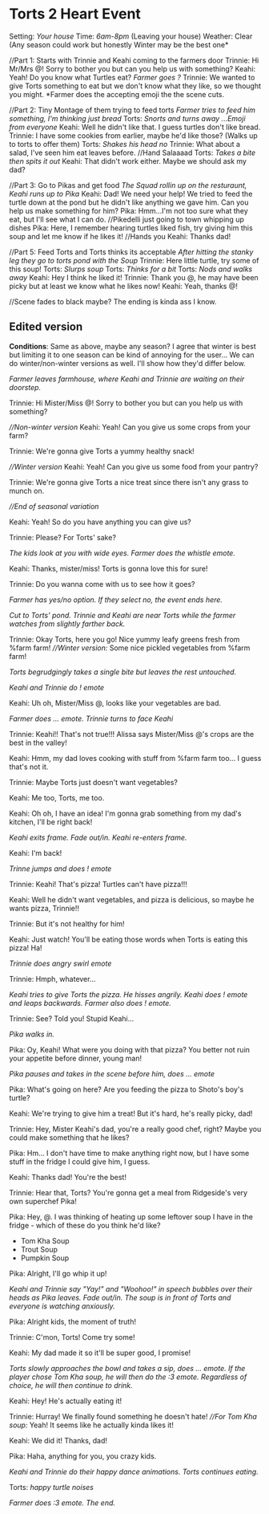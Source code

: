 # Torts 2 Heart Event
Setting: *Your house*
Time: *6am-8pm* (Leaving your house)
Weather: Clear (Any season could work but honestly Winter may be the best one*

//Part 1: Starts with Trinnie and Keahi coming to the farmers door
Trinnie: Hi Mr/Mrs @! Sorry to bother you but can you help us with something?
Keahi: Yeah! Do you know what Turtles eat?
*Farmer goes ?*
Trinnie: We wanted to give Torts something to eat but we don't know what they like, so we thought you might.
*Farmer does the accepting emoji the the scene cuts.

//Part 2: Tiny Montage of them trying to feed torts
*Farmer tries to feed him something, I'm thinking just bread*
Torts: *Snorts and turns away*
*...Emoji from everyone*
Keahi: Well he didn't like that. I guess turtles don't like bread.
Trinnie: I have some cookies from earlier, maybe he'd like those? (Walks up to torts to offer them)
Torts: *Shakes his head no*
Trinnie: What about a salad, I've seen him eat leaves before.
//Hand Salaaaad
Torts: *Takes a bite then spits it out*
Keahi: That didn't work either. Maybe we should ask my dad?

//Part 3: Go to Pikas and get food
*The Squad rollin up on the resturaunt, Keahi runs up to Pika*
Keahi: Dad! We need your help! We tried to feed the turtle down at the pond but he didn't like anything we gave him. Can you help us make something for him?
Pika: Hmm...I'm not too sure what they eat, but I'll see what I can do.
//Pikedelli just going to town whipping up dishes
Pika: Here, I remember hearing turtles liked fish, try giving him this soup and let me know if he likes it!
//Hands you 
Keahi: Thanks dad!

//Part 5: Feed Torts and Torts thinks its acceptable
*After hitting the stanky leg they go to torts pond with the Soup*
Trinnie: Here little turtle, try some of this soup!
Torts: *Slurps soup*
Torts: *Thinks for a bit*
Torts: *Nods and walks away*
Keahi: Hey I think he liked it!
Trinnie: Thank you @, he may have been picky but at least we know what he likes now!
Keahi: Yeah, thanks @!

//Scene fades to black maybe? The ending is kinda ass I know.

## Edited version
**Conditions**: Same as above, maybe any season? I agree that winter is best but limiting it to one season can be kind of annoying for the user... We can do winter/non-winter versions as well. I'll show how they'd differ below.

*Farmer leaves farmhouse, where Keahi and Trinnie are waiting on their doorstep.*

Trinnie: Hi Mister/Miss @! Sorry to bother you but can you help us with something?

*//Non-winter version*
Keahi: Yeah! Can you give us some crops from your farm?

Trinnie: We're gonna give Torts a yummy healthy snack!

*//Winter version*
Keahi: Yeah! Can you give us some food from your pantry?

Trinnie: We're gonna give Torts a nice treat since there isn't any grass to munch on.

*//End of seasonal variation*

Keahi: Yeah! So do you have anything you can give us?

Trinnie: Please? For Torts' sake?

*The kids look at you with wide eyes. Farmer does the whistle emote.*

Keahi: Thanks, mister/miss! Torts is gonna love this for sure!

Trinnie: Do you wanna come with us to see how it goes?

*Farmer has yes/no option. If they select no, the event ends here.*

*Cut to Torts' pond. Trinnie and Keahi are near Torts while the farmer watches from slightly farther back.*

Trinnie: Okay Torts, here you go! Nice yummy leafy greens fresh from %farm farm! *//Winter version:* Some nice pickled vegetables from %farm farm!

*Torts begrudgingly takes a single bite but leaves the rest untouched.*

*Keahi and Trinnie do ! emote*

Keahi: Uh oh, Mister/Miss @, looks like your vegetables are bad.

*Farmer does ... emote. Trinnie turns to face Keahi*

Trinnie: Keahi!! That's not true!!! Alissa says Mister/Miss @'s crops are the best in the valley!

Keahi: Hmm, my dad loves cooking with stuff from %farm farm too... I guess that's not it.

Trinnie: Maybe Torts just doesn't want vegetables?

Keahi: Me too, Torts, me too.

Keahi: Oh oh, I have an idea! I'm gonna grab something from my dad's kitchen, I'll be right back!

*Keahi exits frame. Fade out/in. Keahi re-enters frame.*

Keahi: I'm back!

*Trinne jumps and does ! emote*

Trinnie: Keahi! That's pizza! Turtles can't have pizza!!!

Keahi: Well he didn't want vegetables, and pizza is delicious, so maybe he wants pizza, Trinnie!!

Trinnie: But it's not healthy for him!

Keahi: Just watch! You'll be eating those words when Torts is eating this pizza! Ha!

*Trinnie does angry swirl emote*

Trinnie: Hmph, whatever...

*Keahi tries to give Torts the pizza. He hisses angrily. Keahi does ! emote and leaps backwards. Farmer also does ! emote.*

Trinnie: See? Told you! Stupid Keahi...

*Pika walks in.*

Pika: Oy, Keahi! What were you doing with that pizza? You better not ruin your appetite before dinner, young man!

*Pika pauses and takes in the scene before him, does ... emote*

Pika: What's going on here? Are you feeding the pizza to Shoto's boy's turtle?

Keahi: We're trying to give him a treat! But it's hard, he's really picky, dad!

Trinnie: Hey, Mister Keahi's dad, you're a really good chef, right? Maybe you could make something that he likes?

Pika: Hm... I don't have time to make anything right now, but I have some stuff in the fridge I could give him, I guess.

Keahi: Thanks dad! You're the best!

Trinnie: Hear that, Torts? You're gonna get a meal from Ridgeside's very own superchef Pika!

Pika: Hey, @. I was thinking of heating up some leftover soup I have in the fridge - which of these do you think he'd like?
- Tom Kha Soup
- Trout Soup
- Pumpkin Soup

Pika: Alright, I'll go whip it up!

*Keahi and Trinnie say "Yay!" and "Woohoo!" in speech bubbles over their heads as Pika leaves. Fade out/in. The soup is in front of Torts and everyone is watching anxiously.*

Pika: Alright kids, the moment of truth!

Trinnie: C'mon, Torts! Come try some!

Keahi: My dad made it so it'll be super good, I promise!

*Torts slowly approaches the bowl and takes a sip, does ... emote. If the player chose Tom Kha soup, he will then do the :3 emote. Regardless of choice, he will then continue to drink.*

Keahi: Hey! He's actually eating it!

Trinnie: Hurray! We finally found something he doesn't hate! *//For Tom Kha soup:* Yeah! It seems like he actually kinda likes it!

Keahi: We did it! Thanks, dad!

Pika: Haha, anything for you, you crazy kids.

*Keahi and Trinnie do their happy dance animations. Torts continues eating.*

Torts: *happy turtle noises*

*Farmer does :3 emote. The end.*
